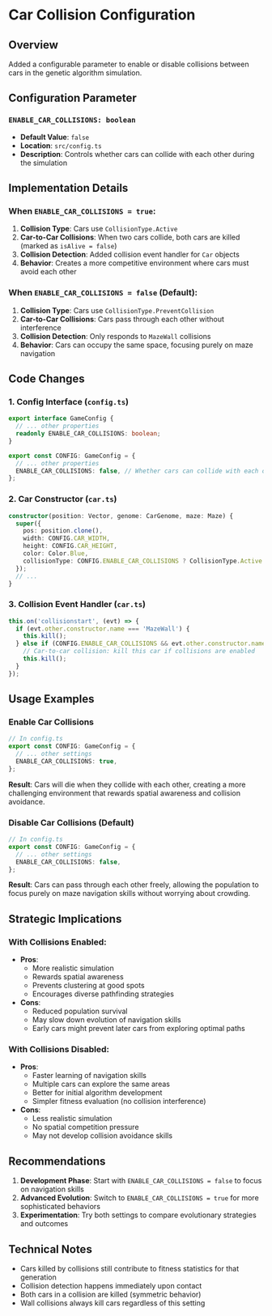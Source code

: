 # Car Collision Configuration

## Overview
Added a configurable parameter to enable or disable collisions between cars in the genetic algorithm simulation.

## Configuration Parameter

### `ENABLE_CAR_COLLISIONS: boolean`
- **Default Value**: `false`
- **Location**: `src/config.ts`
- **Description**: Controls whether cars can collide with each other during the simulation

## Implementation Details

### When `ENABLE_CAR_COLLISIONS = true`:
1. **Collision Type**: Cars use `CollisionType.Active`
2. **Car-to-Car Collisions**: When two cars collide, both cars are killed (marked as `isAlive = false`)
3. **Collision Detection**: Added collision event handler for `Car` objects
4. **Behavior**: Creates a more competitive environment where cars must avoid each other

### When `ENABLE_CAR_COLLISIONS = false` (Default):
1. **Collision Type**: Cars use `CollisionType.PreventCollision`
2. **Car-to-Car Collisions**: Cars pass through each other without interference
3. **Collision Detection**: Only responds to `MazeWall` collisions
4. **Behavior**: Cars can occupy the same space, focusing purely on maze navigation

## Code Changes

### 1. Config Interface (`config.ts`)
```typescript
export interface GameConfig {
  // ... other properties
  readonly ENABLE_CAR_COLLISIONS: boolean;
}

export const CONFIG: GameConfig = {
  // ... other properties
  ENABLE_CAR_COLLISIONS: false, // Whether cars can collide with each other
};
```

### 2. Car Constructor (`car.ts`)
```typescript
constructor(position: Vector, genome: CarGenome, maze: Maze) {
  super({
    pos: position.clone(),
    width: CONFIG.CAR_WIDTH,
    height: CONFIG.CAR_HEIGHT,
    color: Color.Blue,
    collisionType: CONFIG.ENABLE_CAR_COLLISIONS ? CollisionType.Active : CollisionType.PreventCollision,
  });
  // ...
}
```

### 3. Collision Event Handler (`car.ts`)
```typescript
this.on('collisionstart', (evt) => {
  if (evt.other.constructor.name === 'MazeWall') {
    this.kill();
  } else if (CONFIG.ENABLE_CAR_COLLISIONS && evt.other.constructor.name === 'Car') {
    // Car-to-car collision: kill this car if collisions are enabled
    this.kill();
  }
});
```

## Usage Examples

### Enable Car Collisions
```typescript
// In config.ts
export const CONFIG: GameConfig = {
  // ... other settings
  ENABLE_CAR_COLLISIONS: true,
};
```
**Result**: Cars will die when they collide with each other, creating a more challenging environment that rewards spatial awareness and collision avoidance.

### Disable Car Collisions (Default)
```typescript
// In config.ts
export const CONFIG: GameConfig = {
  // ... other settings
  ENABLE_CAR_COLLISIONS: false,
};
```
**Result**: Cars can pass through each other freely, allowing the population to focus purely on maze navigation skills without worrying about crowding.

## Strategic Implications

### With Collisions Enabled:
- **Pros**: 
  - More realistic simulation
  - Rewards spatial awareness
  - Prevents clustering at good spots
  - Encourages diverse pathfinding strategies
- **Cons**: 
  - Reduced population survival
  - May slow down evolution of navigation skills
  - Early cars might prevent later cars from exploring optimal paths

### With Collisions Disabled:
- **Pros**: 
  - Faster learning of navigation skills
  - Multiple cars can explore the same areas
  - Better for initial algorithm development
  - Simpler fitness evaluation (no collision interference)
- **Cons**: 
  - Less realistic simulation
  - No spatial competition pressure
  - May not develop collision avoidance skills

## Recommendations

1. **Development Phase**: Start with `ENABLE_CAR_COLLISIONS = false` to focus on navigation skills
2. **Advanced Evolution**: Switch to `ENABLE_CAR_COLLISIONS = true` for more sophisticated behaviors
3. **Experimentation**: Try both settings to compare evolutionary strategies and outcomes

## Technical Notes

- Cars killed by collisions still contribute to fitness statistics for that generation
- Collision detection happens immediately upon contact
- Both cars in a collision are killed (symmetric behavior)
- Wall collisions always kill cars regardless of this setting
